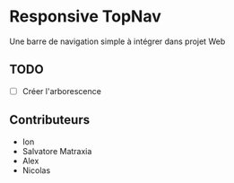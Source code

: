 # Responsive TopNav

Une barre de navigation simple à intégrer dans projet Web

## TODO

- [ ] Créer l'arborescence


## Contributeurs

- Ion
- Salvatore Matraxia
- Alex
- Nicolas
